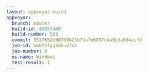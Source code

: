 ```yaml
---
layout: appveyor-build
appveyor:
  branch: master
  build-id: 49557469
  build-number: 563
  commit: 5537652b90769b23b73a7e6897c4a9c3a634ecfd
  job-id: vwbfvfgqsm6uv7sb
  job-number: 3
  os-name: Windows
  test-result: 1
---
```


